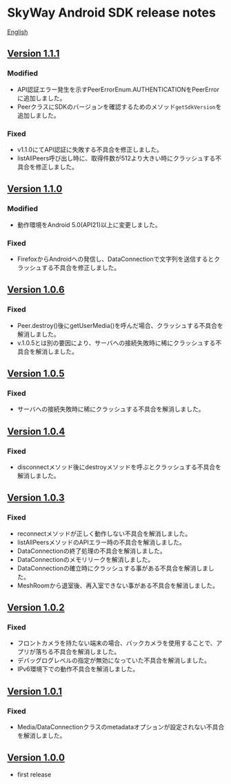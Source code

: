 # SkyWay Android SDK release notes

[English](./release-notes.en.md)

## [Version 1.1.1](https://github.com/skyway/skyway-android-sdk/releases/tag/v1.1.1)

### Modified

- API認証エラー発生を示すPeerErrorEnum.AUTHENTICATIONをPeerErrorに追加しました。
- PeerクラスにSDKのバージョンを確認するためのメソッド`getSdkVersion`を追加しました。

### Fixed

- v1.1.0にてAPI認証に失敗する不具合を修正しました。
- listAllPeers呼び出し時に、取得件数が512より大きい時にクラッシュする不具合を修正しました。

## [Version 1.1.0](https://github.com/skyway/skyway-android-sdk/releases/tag/v1.1.0)

### Modified
- 動作環境をAndroid 5.0(API21)以上に変更しました。

### Fixed
- FirefoxからAndroidへの発信し、DataConnectionで文字列を送信するとクラッシュする不具合を修正しました。

## [Version 1.0.6](https://github.com/skyway/skyway-android-sdk/releases/tag/v1.0.6)

### Fixed

- Peer.destroy()後にgetUserMedia()を呼んだ場合、クラッシュする不具合を解消しました。
- v.1.0.5とは別の要因により、サーバへの接続失敗時に稀にクラッシュする不具合を解消しました。

## [Version 1.0.5](https://github.com/skyway/skyway-android-sdk/releases/tag/v1.0.5)

### Fixed

- サーバへの接続失敗時に稀にクラッシュする不具合を解消しました。

## [Version 1.0.4](https://github.com/skyway/skyway-android-sdk/releases/tag/v1.0.4)

### Fixed

- disconnectメソッド後にdestroyメソッドを呼ぶとクラッシュする不具合を解消しました。

## [Version 1.0.3](https://github.com/skyway/skyway-android-sdk/releases/tag/v1.0.3)

### Fixed

- reconnectメソッドが正しく動作しない不具合を解消しました。
- listAllPeersメソッドのAPIエラー時の不具合を解消しました。
- DataConnectionの終了処理の不具合を解消しました。
- DataConnectionのメモリリークを解消しました。
- DataConnectionの確立時にクラッシュする事がある不具合を解消しました。
- MeshRoomから退室後、再入室できない事がある不具合を解消しました。

## [Version 1.0.2](https://github.com/skyway/skyway-android-sdk/releases/tag/v1.0.2)

### Fixed

- フロントカメラを持たない端末の場合、バックカメラを使用することで、アプリが落ちる不具合を解消しました。
- デバッグログレベルの指定が無効になっていた不具合を解消しました。
- IPv6環境下での動作不具合を解消しました。

## [Version 1.0.1](https://github.com/skyway/skyway-android-sdk/releases/tag/v1.0.1)

### Fixed

- Media/DataConnectionクラスのmetadataオプションが設定されない不具合を解消しました。

## [Version 1.0.0](https://github.com/skyway/skyway-android-sdk/releases/tag/v1.0.0)

- first release

